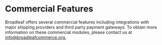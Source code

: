 # Commercial Features

Broadleaf offers several commercial features including integrations with major shipping providers and third party payment gateways. To obtain more information on these commercial modules, please contact us at [info@broadleafcommerce.org.](mailto:info@broadleafcommerce.org)
